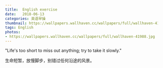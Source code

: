 ```yaml
---
title:  English exercise
date:   2018-06-13
categories: 英语早操
thumbnail: https://wallpapers.wallhaven.cc/wallpapers/full/wallhaven-41988.jpg
tags: English
photos:
- https://wallpapers.wallhaven.cc/wallpapers/full/wallhaven-41988.jpg
---
```


"Life's too short to miss out anything; try to take it slowly."
<p>生命短暂，放慢脚步，别错过任何沿途的风景。</p>
